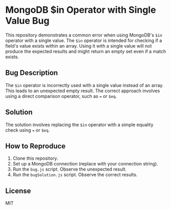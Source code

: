# MongoDB $in Operator with Single Value Bug

This repository demonstrates a common error when using MongoDB's `$in` operator with a single value. The `$in` operator is intended for checking if a field's value exists within an array.  Using it with a single value will not produce the expected results and might return an empty set even if a match exists.

## Bug Description
The `$in` operator is incorrectly used with a single value instead of an array.  This leads to an unexpected empty result. The correct approach involves using a direct comparison operator, such as `=` or `$eq`.

## Solution
The solution involves replacing the `$in` operator with a simple equality check using `=` or `$eq`.

## How to Reproduce
1. Clone this repository.
2. Set up a MongoDB connection (replace with your connection string).
3. Run the `bug.js` script.  Observe the unexpected result.
4. Run the `bugSolution.js` script. Observe the correct results.

## License
MIT